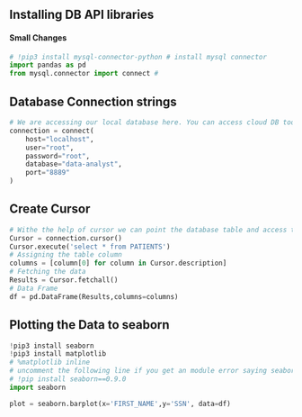 ## Installing DB API libraries 
#### Small Changes
``` Python
# !pip3 install mysql-connector-python # install mysql connector
import pandas as pd
from mysql.connector import connect #
```
## Database Connection strings
``` Python
# We are accessing our local database here. You can access cloud DB too with this same query but be mindful while accessing the live DB.
connection = connect(
    host="localhost",
    user="root",     
    password="root",
    database="data-analyst",
    port="8889"                  
)
```
## Create Cursor
``` Python
# Withe the help of cursor we can point the database table and access the records
Cursor = connection.cursor()
Cursor.execute('select * from PATIENTS')
# Assigning the table column
columns = [column[0] for column in Cursor.description]
# Fetching the data
Results = Cursor.fetchall()
# Data Frame
df = pd.DataFrame(Results,columns=columns)

```
## Plotting the Data to seaborn
``` python
!pip3 install seaborn
!pip3 install matplotlib
# %matplotlib inline
# uncomment the following line if you get an module error saying seaborn not found
# !pip install seaborn==0.9.0
import seaborn

plot = seaborn.barplot(x='FIRST_NAME',y='SSN', data=df)
```

